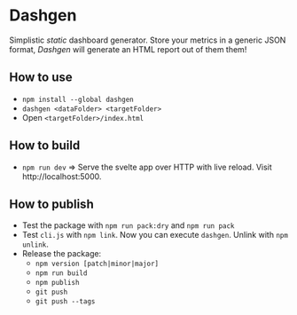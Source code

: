 # Dashgen

Simplistic _static_ dashboard generator. Store your metrics in a generic JSON format, _Dashgen_ will generate an HTML report out of them them!

## How to use

- `npm install --global dashgen`
- `dashgen <dataFolder> <targetFolder>`
- Open `<targetFolder>/index.html`

## How to build

- `npm run dev` => Serve the svelte app over HTTP with live reload. Visit http://localhost:5000.

## How to publish

- Test the package with `npm run pack:dry` and `npm run pack`
- Test `cli.js` with `npm link`. Now you can execute `dashgen`. Unlink with `npm unlink`.
- Release the package:
  - `npm version [patch|minor|major]`
  - `npm run build`
  - `npm publish`
  - `git push`
  - `git push --tags`
